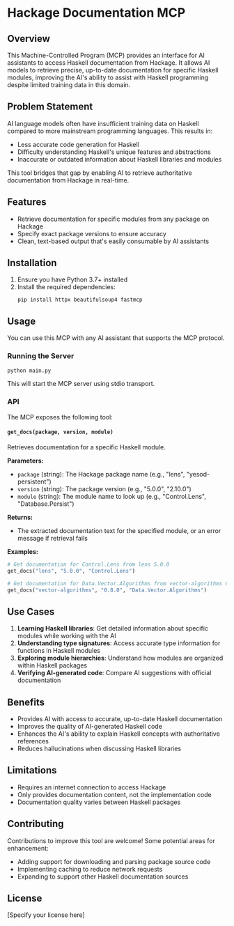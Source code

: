 # Hackage Documentation MCP

## Overview

This Machine-Controlled Program (MCP) provides an interface for AI assistants to access Haskell documentation from Hackage. It allows AI models to retrieve precise, up-to-date documentation for specific Haskell modules, improving the AI's ability to assist with Haskell programming despite limited training data in this domain.

## Problem Statement

AI language models often have insufficient training data on Haskell compared to more mainstream programming languages. This results in:

- Less accurate code generation for Haskell
- Difficulty understanding Haskell's unique features and abstractions
- Inaccurate or outdated information about Haskell libraries and modules

This tool bridges that gap by enabling AI to retrieve authoritative documentation from Hackage in real-time.

## Features

- Retrieve documentation for specific modules from any package on Hackage
- Specify exact package versions to ensure accuracy
- Clean, text-based output that's easily consumable by AI assistants

## Installation

1. Ensure you have Python 3.7+ installed
2. Install the required dependencies:
   ```
   pip install httpx beautifulsoup4 fastmcp
   ```

## Usage

You can use this MCP with any AI assistant that supports the MCP protocol.

### Running the Server

```bash
python main.py
```

This will start the MCP server using stdio transport.

### API

The MCP exposes the following tool:

#### `get_docs(package, version, module)`

Retrieves documentation for a specific Haskell module.

**Parameters:**
- `package` (string): The Hackage package name (e.g., "lens", "yesod-persistent")
- `version` (string): The package version (e.g., "5.0.0", "2.10.0")
- `module` (string): The module name to look up (e.g., "Control.Lens", "Database.Persist")

**Returns:**
- The extracted documentation text for the specified module, or an error message if retrieval fails

**Examples:**
```python
# Get documentation for Control.Lens from lens 5.0.0
get_docs("lens", "5.0.0", "Control.Lens")

# Get documentation for Data.Vector.Algorithms from vector-algorithms 0.8.0
get_docs("vector-algorithms", "0.8.0", "Data.Vector.Algorithms")
```

## Use Cases

1. **Learning Haskell libraries**: Get detailed information about specific modules while working with the AI
2. **Understanding type signatures**: Access accurate type information for functions in Haskell modules
3. **Exploring module hierarchies**: Understand how modules are organized within Haskell packages
4. **Verifying AI-generated code**: Compare AI suggestions with official documentation

## Benefits

- Provides AI with access to accurate, up-to-date Haskell documentation
- Improves the quality of AI-generated Haskell code
- Enhances the AI's ability to explain Haskell concepts with authoritative references
- Reduces hallucinations when discussing Haskell libraries

## Limitations

- Requires an internet connection to access Hackage
- Only provides documentation content, not the implementation code
- Documentation quality varies between Haskell packages

## Contributing

Contributions to improve this tool are welcome! Some potential areas for enhancement:

- Adding support for downloading and parsing package source code
- Implementing caching to reduce network requests
- Expanding to support other Haskell documentation sources

## License

[Specify your license here] 